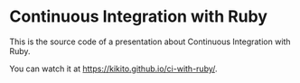 # Continuous Integration with Ruby

This is the source code of a presentation about Continuous Integration with Ruby.

You can watch it at https://kikito.github.io/ci-with-ruby/.
